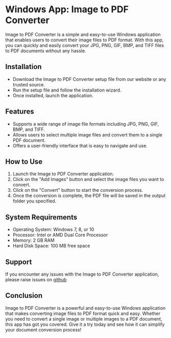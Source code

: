 # Windows App: Image to PDF Converter
Image to PDF Converter is a simple and easy-to-use Windows application that enables users to convert their image files to PDF format. With this app, you can quickly and easily convert your JPG, PNG, GIF, BMP, and TIFF files to PDF documents without any hassle.

## Installation
* Download the Image to PDF Converter setup file from our website or any trusted source.
* Run the setup file and follow the installation wizard.
* Once installed, launch the application.

## Features
* Supports a wide range of image file formats including JPG, PNG, GIF, BMP, and TIFF.
* Allows users to select multiple image files and convert them to a single PDF document.
* Offers a user-friendly interface that is easy to navigate and use.

## How to Use
1. Launch the Image to PDF Converter application.
2. Click on the "Add Images" button and select the image files you want to convert.
3. Click on the "Convert" button to start the conversion process.
4. Once the conversion is complete, the PDF file will be saved in the output folder you specified.

## System Requirements
* Operating System: Windows 7, 8, or 10
* Processor: Intel or AMD Dual Core Processor
* Memory: 2 GB RAM
* Hard Disk Space: 100 MB free space

## Support
If you encounter any issues with the Image to PDF Converter application, please raise issues on <a href = "https://github.com/skfrost19/PdfConverter">github</a>

## Conclusion
Image to PDF Converter is a powerful and easy-to-use Windows application that makes converting image files to PDF format quick and easy. Whether you need to convert a single image or multiple images to a PDF document, this app has got you covered. Give it a try today and see how it can simplify your document conversion process!

